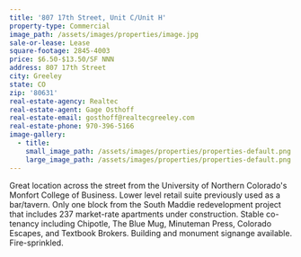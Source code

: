 ```yaml
---
title: '807 17th Street, Unit C/Unit H'
property-type: Commercial
image_path: /assets/images/properties/image.jpg
sale-or-lease: Lease
square-footage: 2845-4003
price: $6.50-$13.50/SF NNN
address: 807 17th Street
city: Greeley
state: CO
zip: '80631'
real-estate-agency: Realtec
real-estate-agent: Gage Osthoff
real-estate-email: gosthoff@realtecgreeley.com
real-estate-phone: 970-396-5166
image-gallery:
  - title:
    small_image_path: /assets/images/properties/properties-default.png
    large_image_path: /assets/images/properties/properties-default.png
---
```


Great location across the street from the University of Northern Colorado's Monfort College of Business. Lower level retail suite previously used as a bar/tavern. Only one block from the South Maddie redevelopment project that includes 237 market-rate apartments under construction. Stable co-tenancy including Chipotle, The Blue Mug, Minuteman Press, Colorado Escapes, and Textbook Brokers. Building and monument signange available. Fire-sprinkled.

#### &nbsp;